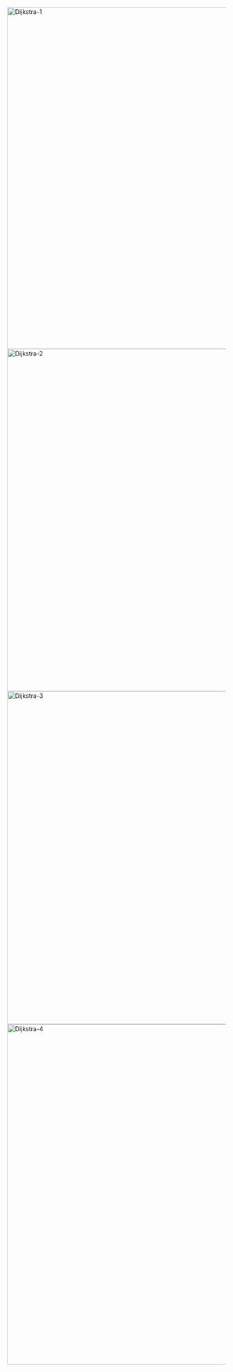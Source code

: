 <img width="1283" height="786" alt="Dijkstra-1" src="https://github.com/user-attachments/assets/3b94882c-3f64-470b-8a9f-ed15f5f1f897" />
<img width="1274" height="787" alt="Dijkstra-2" src="https://github.com/user-attachments/assets/3fa280a9-e9a0-4a3e-aadf-a7c9cfe4cf2c" />
<img width="1263" height="766" alt="Dijkstra-3" src="https://github.com/user-attachments/assets/f1b85012-7f23-485b-ad16-d586368077a7" />
<img width="1276" height="783" alt="Dijkstra-4" src="https://github.com/user-attachments/assets/f6ff197b-b8a6-40a9-8de3-c1384c377eaa" />

